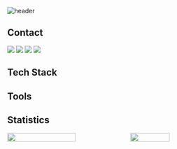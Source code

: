![header](https://capsule-render.vercel.app/api?type=waving&color=808080&height=100&)

<h2>Contact</h2>

<a href="mailto:sxxkxm@gmail.com"><img src="https://img.shields.io/badge/sxxkxm@gmail.com-2b2b2b?style=for-the-badge&logo=gmail&logoColor=fff"></a>
<a href="https://sxxkxm.github.io"><img src="https://img.shields.io/badge/blog-c63939?style=for-the-badge&logo=jekyll&logoColor=fff"></a>
<a href="https://linkedin.com/in/sxxkxm"><img src="https://img.shields.io/badge/linkedin-4080bf?style=for-the-badge&logo=linkedin&logoColor=fff"></a>
<a href="https://sookim.site"><img src="https://img.shields.io/badge/portfolio-78a659?style=for-the-badge&logo=springboot&logoColor=fff"></a>

<h2>Tech Stack</h2>

<h2>Tools</h2>


<h2>Statistics</h2>

<div style="display:flex; width:100%; ">
  <img width="55.7%" align="center" src="https://github-readme-stats.vercel.app/api?username=sxxkxm&show_icons=true&theme=github_dark_dimmed" />
  <img width="42.3%" align="center" src="https://github-readme-stats.vercel.app/api/top-langs/?username=sxxkxm&layout=compact&theme=github_dark_dimmed&hide=scss&langs_count=6"/>  
</div>


<!--
**sxxkxm/sxxkxm** is a ✨ _special_ ✨ repository because its `README.md` (this file) appears on your GitHub profile.
![Anurag's GitHub stats](https://github-readme-stats.vercel.app/api?username=sxxkxm&show_icons=true&theme=github_dark_dimmed)
![Top Langs](https://github-readme-stats.vercel.app/api/top-langs/?username=sxxkxm&layout=compact&theme=github_dark_dimmed)

Here are some ideas to get you started:

- 🔭 I’m currently working on ...
- 🌱 I’m currently learning ...
- 👯 I’m looking to collaborate on ...
- 🤔 I’m looking for help with ...
- 💬 Ask me about ...
- 📫 How to reach me: ...
- 😄 Pronouns: ...
- ⚡ Fun fact: ...
-->
